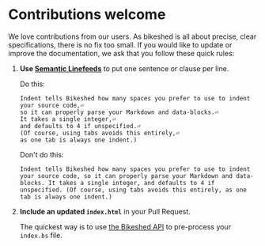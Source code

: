 # Contributions welcome

We love contributions from our users. As bikeshed is all about precise, clear specifications, there is no fix too small. If you would like to update or improve the documentation, we ask that you follow these quick rules:

1. **Use [Semantic Linefeeds](http://rhodesmill.org/brandon/2012/one-sentence-per-line/)** to put one sentence or clause per line.

    Do this:

    ```
    Indent tells Bikeshed how many spaces you prefer to use to indent your source code,⏎
    so it can properly parse your Markdown and data-blocks.⏎
    It takes a single integer,⏎
    and defaults to 4 if unspecified.⏎
    (Of course, using tabs avoids this entirely,⏎
    as one tab is always one indent.)
    ```

    Don't do this:

    ```
    Indent tells Bikeshed how many spaces you prefer to use to indent your source code, so it can properly parse your Markdown and data-blocks. It takes a single integer, and defaults to 4 if unspecified. (Of course, using tabs avoids this entirely, as one tab is always one indent.)
    ```

1. **Include an updated `index.html`** in your Pull Request.

    The quickest way is to use [the Bikeshed API](https://api.csswg.org/bikeshed/) to pre-process your `index.bs` file.
